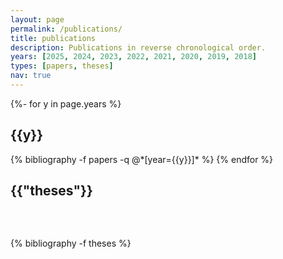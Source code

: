 ```yaml
---
layout: page
permalink: /publications/
title: publications
description: Publications in reverse chronological order.
years: [2025, 2024, 2023, 2022, 2021, 2020, 2019, 2018]
types: [papers, theses]
nav: true
---
```


<!-- _pages/publications.md -->
<div class="publications">

{%- for y in page.years %}
  <h2 class="year">{{y}}</h2>
  {% bibliography -f papers -q @*[year={{y}}]* %}
{% endfor %}

<br/>
<h2 class="publications">{{"theses"}}</h2>
<h2 class="year"></h2>
<br/><br/>
{% bibliography -f theses %}

</div>
